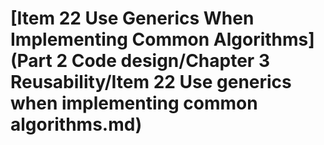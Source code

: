 # \[Item 22 Use Generics When Implementing Common Algorithms]\(Part 2 Code design/Chapter 3 Reusability/Item 22 Use generics when implementing common algorithms.md)

